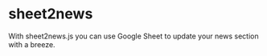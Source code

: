 # sheet2news
 With sheet2news.js you can use Google Sheet to update your news section with a breeze.
